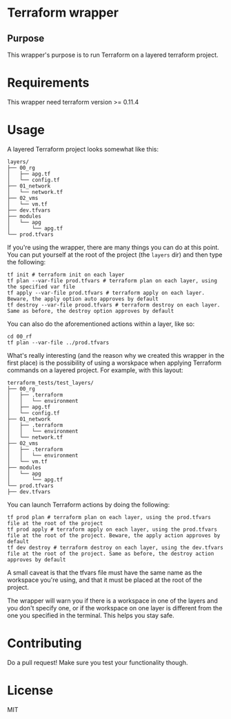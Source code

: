 # Terraform wrapper

## Purpose
This wrapper's purpose is to run Terraform on a layered terraform project.

# Requirements

This wrapper need terraform version >= 0.11.4

# Usage

A layered Terraform project looks somewhat like this:

```
layers/
├── 00_rg
│   ├── apg.tf
│   └── config.tf
├── 01_network
│   └── network.tf
├── 02_vms
│   └── vm.tf
├── dev.tfvars
├── modules
│   └── apg
│       └── apg.tf
└── prod.tfvars
```

If you're using the wrapper, there are many things you can do at this point.
You can put yourself at the root of the project (the `layers` dir) and then
type the following:

```
tf init # terraform init on each layer
tf plan --var-file prod.tfvars # terraform plan on each layer, using the specified var file
tf apply --var-file prod.tfvars # terraform apply on each layer. Beware, the apply option auto approves by default
tf destroy --var-file prood.tfvars # terraform destroy on each layer. Same as before, the destroy option approves by default
```

You can also do the aforementioned actions within a layer, like so:

```
cd 00_rf
tf plan --var-file ../prod.tfvars
```

What's really interesting (and the reason why we created this wrapper in the
first place) is the possibility of using a worskpace when applying Terraform
commands on a layered project. For example, with this layout:

```
terraform_tests/test_layers/
├── 00_rg
│   ├── .terraform
│   │   └── environment
│   ├── apg.tf
│   └── config.tf
├── 01_network
│   ├── .terraform
│   │   └── environment
│   └── network.tf
├── 02_vms
│   ├── .terraform
│   │   └── environment
│   └── vm.tf
├── modules
│   └── apg
│       └── apg.tf
└── prod.tfvars
├── dev.tfvars
```

You can launch Terraform actions by doing the following:

```
tf prod plan # terraform plan on each layer, using the prod.tfvars file at the root of the project
tf prod apply # terraform apply on each layer, using the prod.tfvars file at the root of the project. Beware, the apply action approves by default
tf dev destroy # terraform destroy on each layer, using the dev.tfvars file at the root of the project. Same as before, the destroy action approves by default
```

A small caveat is that the tfvars file must have the same name as the workspace you're using,
and that it must be placed at the root of the project.

The wrapper will warn you if there is a workspace in one of the layers and you don't specify one, or if the
workspace on one layer is different from the one you specified in the terminal. This helps you stay safe.

# Contributing

Do a pull request! Make sure you test your functionality though.

# License

MIT
